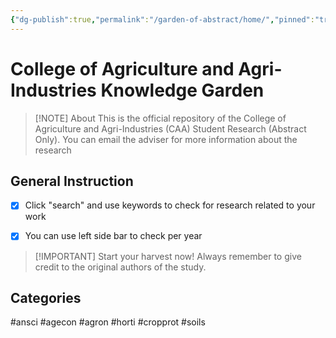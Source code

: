 ```yaml
---
{"dg-publish":true,"permalink":"/garden-of-abstract/home/","pinned":"true","tags":["gardenEntry"],"created":"2024-05-22T15:15:08.971+08:00"}
---
```


# College of Agriculture and Agri-Industries Knowledge Garden

> [!NOTE] About
>This is the official repository of the College of Agriculture and Agri-Industries (CAA) Student Research (Abstract Only). 
>You can email the adviser for more information about the research
## General Instruction
- [x] Click "search" and use keywords to  check for research related to your work
- [x] You can use left side bar to check per year


> [!IMPORTANT] Start your harvest now!
> Always remember to give credit to the original authors of the study.

## Categories
#ansci #agecon #agron #horti #cropprot #soils 